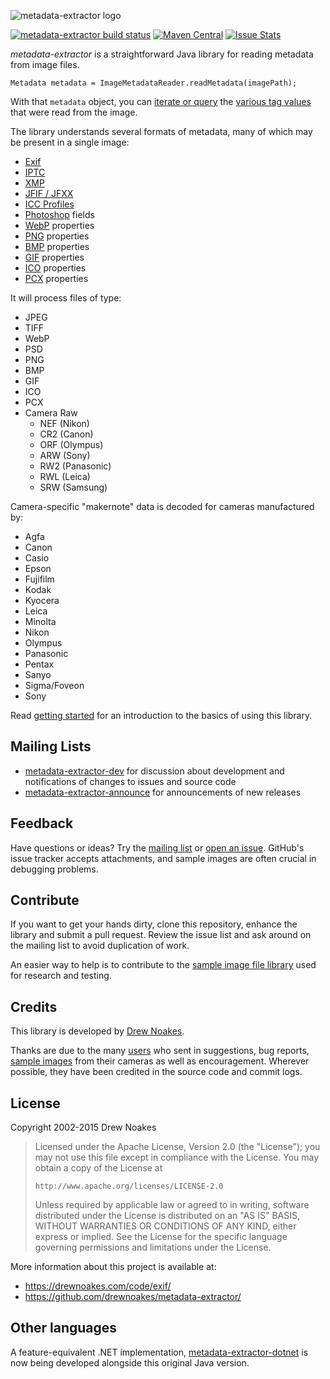 ![metadata-extractor logo](https://cdn.rawgit.com/drewnoakes/metadata-extractor/master/Resources/metadata-extractor-logo.svg)

[![metadata-extractor build status](https://api.travis-ci.org/drewnoakes/metadata-extractor.svg)](https://travis-ci.org/drewnoakes/metadata-extractor)
[![Maven Central](https://maven-badges.herokuapp.com/maven-central/com.drewnoakes/metadata-extractor/badge.svg)](https://maven-badges.herokuapp.com/maven-central/com.drewnoakes/metadata-extractor)
[![Issue Stats](http://issuestats.com/github/drewnoakes/metadata-extractor/badge/pr?style=flat)](http://issuestats.com/github/drewnoakes/metadata-extractor)

_metadata-extractor_ is a straightforward Java library for reading metadata from image files.

    Metadata metadata = ImageMetadataReader.readMetadata(imagePath);

With that `metadata` object, you can [iterate or query](https://github.com/drewnoakes/metadata-extractor/wiki/GettingStarted#2-query-tags) the
[various tag values](https://github.com/drewnoakes/metadata-extractor/wiki/SampleOutput) that were read from the image.

The library understands several formats of metadata, many of which may be present in a single image:

* [Exif](http://en.wikipedia.org/wiki/Exchangeable_image_file_format)
* [IPTC](http://en.wikipedia.org/wiki/IPTC)
* [XMP](http://en.wikipedia.org/wiki/Extensible_Metadata_Platform)
* [JFIF / JFXX](http://en.wikipedia.org/wiki/JPEG_File_Interchange_Format)
* [ICC Profiles](http://en.wikipedia.org/wiki/ICC_profile)
* [Photoshop](http://en.wikipedia.org/wiki/Photoshop) fields
* [WebP](http://en.wikipedia.org/wiki/WebP) properties
* [PNG](http://en.wikipedia.org/wiki/Portable_Network_Graphics) properties
* [BMP](http://en.wikipedia.org/wiki/BMP_file_format) properties
* [GIF](http://en.wikipedia.org/wiki/Graphics_Interchange_Format) properties
* [ICO](https://en.wikipedia.org/wiki/ICO_(file_format)) properties
* [PCX](http://en.wikipedia.org/wiki/PCX) properties

It will process files of type:

* JPEG
* TIFF
* WebP
* PSD
* PNG
* BMP
* GIF
* ICO
* PCX
* Camera Raw
  * NEF (Nikon)
  * CR2 (Canon)
  * ORF (Olympus)
  * ARW (Sony)
  * RW2 (Panasonic)
  * RWL (Leica)
  * SRW (Samsung)

Camera-specific "makernote" data is decoded for cameras manufactured by:

* Agfa
* Canon
* Casio
* Epson
* Fujifilm
* Kodak
* Kyocera
* Leica
* Minolta
* Nikon
* Olympus
* Panasonic
* Pentax
* Sanyo
* Sigma/Foveon
* Sony

Read [getting started](https://github.com/drewnoakes/metadata-extractor/wiki/GettingStarted) for an introduction to the basics of using this library.

## Mailing Lists

* [metadata-extractor-dev](https://groups.google.com/forum/#!forum/metadata-extractor-dev) for discussion about development and notifications of changes to issues and source code
* [metadata-extractor-announce](https://groups.google.com/forum/#!forum/metadata-extractor-announce) for announcements of new releases

## Feedback

Have questions or ideas? Try the [mailing list](http://groups.google.com/group/metadata-extractor-dev) or [open an issue](https://github.com/drewnoakes/metadata-extractor/issues). GitHub's issue tracker accepts attachments, and sample images are often crucial in debugging problems.

## Contribute

If you want to get your hands dirty, clone this repository, enhance the library and submit a pull request. Review the issue list and ask around on the mailing list to avoid duplication of work.

An easier way to help is to contribute to the [sample image file library](https://github.com/drewnoakes/metadata-extractor/wiki/ImageDatabase) used for research and testing.

## Credits

This library is developed by [Drew Noakes](https://drewnoakes.com/code/exif/).

Thanks are due to the many [users](https://github.com/drewnoakes/metadata-extractor/wiki/UsedBy) who sent in suggestions, bug reports,
[sample images](https://github.com/drewnoakes/metadata-extractor/wiki/ImageDatabase) from their cameras as well as encouragement.
Wherever possible, they have been credited in the source code and commit logs.

## License

Copyright 2002-2015 Drew Noakes

> Licensed under the Apache License, Version 2.0 (the "License");
> you may not use this file except in compliance with the License.
> You may obtain a copy of the License at
>
>     http://www.apache.org/licenses/LICENSE-2.0
>
> Unless required by applicable law or agreed to in writing, software
> distributed under the License is distributed on an "AS IS" BASIS,
> WITHOUT WARRANTIES OR CONDITIONS OF ANY KIND, either express or implied.
> See the License for the specific language governing permissions and
> limitations under the License.

More information about this project is available at:

* https://drewnoakes.com/code/exif/
* https://github.com/drewnoakes/metadata-extractor/

## Other languages

A feature-equivalent .NET implementation, [metadata-extractor-dotnet](https://github.com/drewnoakes/metadata-extractor-dotnet) is now being developed alongside this original Java version.
